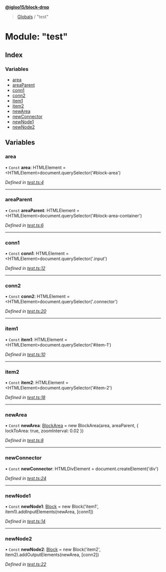 **[@igloo15/block-drop](../README.md)**

> [Globals](../globals.md) / "test"

# Module: "test"

## Index

### Variables

* [area](_test_.md#area)
* [areaParent](_test_.md#areaparent)
* [conn1](_test_.md#conn1)
* [conn2](_test_.md#conn2)
* [item1](_test_.md#item1)
* [item2](_test_.md#item2)
* [newArea](_test_.md#newarea)
* [newConnector](_test_.md#newconnector)
* [newNode1](_test_.md#newnode1)
* [newNode2](_test_.md#newnode2)

## Variables

### area

• `Const` **area**: HTMLElement = \<HTMLElement>document.querySelector('#block-area')

*Defined in [test.ts:4](https://github.com/igloo15/block-drop/blob/8f4b6bb/src/test.ts#L4)*

___

### areaParent

• `Const` **areaParent**: HTMLElement = \<HTMLElement>document.querySelector('#block-area-container')

*Defined in [test.ts:6](https://github.com/igloo15/block-drop/blob/8f4b6bb/src/test.ts#L6)*

___

### conn1

• `Const` **conn1**: HTMLElement = \<HTMLElement>document.querySelector('.input')

*Defined in [test.ts:12](https://github.com/igloo15/block-drop/blob/8f4b6bb/src/test.ts#L12)*

___

### conn2

• `Const` **conn2**: HTMLElement = \<HTMLElement>document.querySelector('.connector')

*Defined in [test.ts:20](https://github.com/igloo15/block-drop/blob/8f4b6bb/src/test.ts#L20)*

___

### item1

• `Const` **item1**: HTMLElement = \<HTMLElement>document.querySelector('#item-1')

*Defined in [test.ts:10](https://github.com/igloo15/block-drop/blob/8f4b6bb/src/test.ts#L10)*

___

### item2

• `Const` **item2**: HTMLElement = \<HTMLElement>document.querySelector('#item-2')

*Defined in [test.ts:18](https://github.com/igloo15/block-drop/blob/8f4b6bb/src/test.ts#L18)*

___

### newArea

• `Const` **newArea**: [BlockArea](../classes/_lib_blockarea_.blockarea.md) = new BlockArea(area, areaParent, { lockToArea: true, zoomInterval: 0.02 })

*Defined in [test.ts:8](https://github.com/igloo15/block-drop/blob/8f4b6bb/src/test.ts#L8)*

___

### newConnector

• `Const` **newConnector**: HTMLDivElement = document.createElement('div')

*Defined in [test.ts:24](https://github.com/igloo15/block-drop/blob/8f4b6bb/src/test.ts#L24)*

___

### newNode1

• `Const` **newNode1**: [Block](../classes/_lib_block_.block.md) = new Block('item1', item1).addInputElements(newArea, [conn1])

*Defined in [test.ts:14](https://github.com/igloo15/block-drop/blob/8f4b6bb/src/test.ts#L14)*

___

### newNode2

• `Const` **newNode2**: [Block](../classes/_lib_block_.block.md) = new Block('item2', item2).addOutputElements(newArea, [conn2])

*Defined in [test.ts:22](https://github.com/igloo15/block-drop/blob/8f4b6bb/src/test.ts#L22)*
